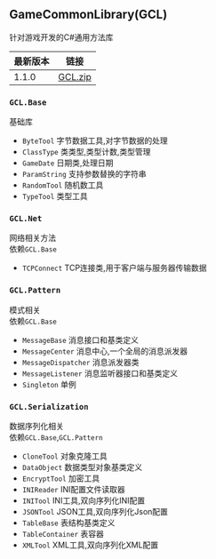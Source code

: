 ## GameCommonLibrary(GCL)  
针对游戏开发的C#通用方法库

最新版本|链接
-|-
1.1.0|[GCL.zip](https://jenocn.github.io/GCL/GCL.zip)


### `GCL.Base`  
基础库  
* `ByteTool` 字节数据工具,对字节数据的处理  
* `ClassType` 类类型,类型计数,类型管理  
* `GameDate` 日期类,处理日期  
* `ParamString` 支持参数替换的字符串  
* `RandomTool` 随机数工具  
* `TypeTool` 类型工具  

### `GCL.Net`  
网络相关方法  
依赖`GCL.Base`  
* `TCPConnect` TCP连接类,用于客户端与服务器传输数据  

### `GCL.Pattern`  
模式相关  
依赖`GCL.Base`  
* `MessageBase` 消息接口和基类定义  
* `MessageCenter` 消息中心,一个全局的消息派发器  
* `MessageDispatcher` 消息派发器类  
* `MessageListener` 消息监听器接口和基类定义  
* `Singleton` 单例  

### `GCL.Serialization`  
数据序列化相关  
依赖`GCL.Base`,`GCL.Pattern`
* `CloneTool` 对象克隆工具  
* `DataObject` 数据类型对象基类定义  
* `EncryptTool` 加密工具  
* `INIReader` INI配置文件读取器  
* `INITool` INI工具,双向序列化INI配置  
* `JSONTool` JSON工具,双向序列化Json配置  
* `TableBase` 表结构基类定义  
* `TableContainer` 表容器   
* `XMLTool` XML工具,双向序列化XML配置  
